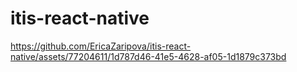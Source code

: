 # itis-react-native

https://github.com/EricaZaripova/itis-react-native/assets/77204611/1d787d46-41e5-4628-af05-1d1879c373bd

